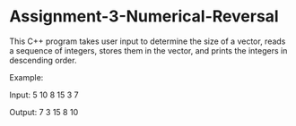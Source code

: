 # Assignment-3-Numerical-Reversal

This C++ program takes user input to determine the size of a vector, reads a sequence of integers, stores them in the vector, and prints the integers in descending order.

Example: 

Input:
5
10 8 15 3 7

Output:
7 3 15 8 10
